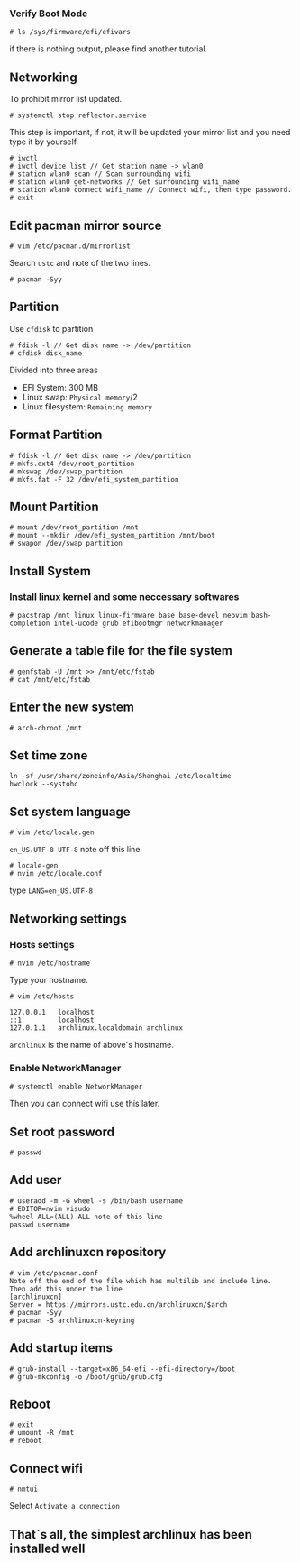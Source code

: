 ### Verify Boot Mode

```
# ls /sys/firmware/efi/efivars
```

if there is nothing output, please find another tutorial.

## Networking

To prohibit mirror list updated.

```
# systemctl stop reflector.service
```

This step is important, if not, it will be updated your mirror list and you need type it by yourself.

```
# iwctl
# iwctl device list // Get station name -> wlan0
# station wlan0 scan // Scan surrounding wifi
# station wlan0 get-networks // Get surrounding wifi_name
# station wlan0 connect wifi_name // Connect wifi, then type password.
# exit

```
## Edit pacman mirror source
```
# vim /etc/pacman.d/mirrorlist
```

Search `ustc` and note of the two lines.

```
# pacman -Syy
```

## Partition
Use `cfdisk` to partition

```
# fdisk -l // Get disk name -> /dev/partition
# cfdisk disk_name
```

Divided into three areas

- EFI System: 300 MB
- Linux swap: `Physical memory`/2
- Linux filesystem: `Remaining memory`

## Format Partition

```
# fdisk -l // Get disk name -> /dev/partition
# mkfs.ext4 /dev/root_partition
# mkswap /dev/swap_partition
# mkfs.fat -F 32 /dev/efi_system_partition
```

## Mount Partition

```
# mount /dev/root_partition /mnt
# mount --mkdir /dev/efi_system_partition /mnt/boot
# swapon /dev/swap_partition
```

## Install System
### Install linux kernel and some neccessary softwares
```
# pacstrap /mnt linux linux-firmware base base-devel neovim bash-completion intel-ucode grub efibootmgr networkmanager
```

## Generate a table file for the file system

```
# genfstab -U /mnt >> /mnt/etc/fstab
# cat /mnt/etc/fstab
```

## Enter the new system

```
# arch-chroot /mnt
```

## Set time zone

```
ln -sf /usr/share/zoneinfo/Asia/Shanghai /etc/localtime
hwclock --systohc
```

## Set system language

```
# vim /etc/locale.gen
```

`en_US.UTF-8 UTF-8` note off this line

```
# locale-gen
# nvim /etc/locale.conf
```

type `LANG=en_US.UTF-8`

## Networking settings
### Hosts settings

```
# nvim /etc/hostname
```

Type your hostname.

```
# vim /etc/hosts

127.0.0.1   localhost
::1         localhost
127.0.1.1   archlinux.localdomain archlinux
```

`archlinux` is the name of above\`s hostname.

### Enable NetworkManager

```
# systemctl enable NetworkManager
```
Then you can connect wifi use this later.

## Set root password

```
# passwd
```

## Add user

```
# useradd -m -G wheel -s /bin/bash username
# EDITOR=nvim visudo
%wheel ALL=(ALL) ALL note of this line
passwd username
```

## Add archlinuxcn repository

```
# vim /etc/pacman.conf
Note off the end of the file which has multilib and include line.
Then add this under the line
[archlinuxcn]
Server = https://mirrors.ustc.edu.cn/archlinuxcn/$arch
# pacman -Syy
# pacman -S archlinuxcn-keyring
```

## Add startup items

```
# grub-install --target=x86_64-efi --efi-directory=/boot
# grub-mkconfig -o /boot/grub/grub.cfg
```

## Reboot

```
# exit
# umount -R /mnt
# reboot
```

## Connect wifi
```
# nmtui
```

Select `Activate a connection`

## That\`s all, the simplest archlinux has been installed well
